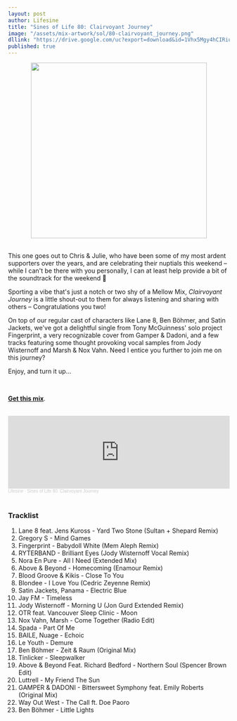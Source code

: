 ```yaml
---
layout: post
author: Lifesine
title: "Sines of Life 80: Clairvoyant Journey"
image: "/assets/mix-artwork/sol/80-clairvoyant_journey.png"
dllink: "https://drive.google.com/uc?export=download&id=1Vhx5Mgy4hCIRiuEte9oK-EidWT74OCpo"
published: true
---
```


<div style="text-align:center"><img src="{{ page.image }}" width="400px" height="auto" /></div>
<br>

This one goes out to Chris & Julie, who have been some of my most ardent supporters over the years, and are celebrating their nuptials this weekend – while I can't be there with you personally, I can at least help provide a bit of the soundtrack for the weekend 💜 

Sporting a vibe that's just a notch or two shy of a Mellow Mix, _Clairvoyant Journey_ is a little shout-out to them for always listening and sharing with others – Congratulations you two! 

On top of our regular cast of characters like Lane 8, Ben Böhmer, and Satin Jackets, we've got a delightful single from Tony McGuinness' solo project Fingerprint, a very recognizable cover from Gamper & Dadoni, and a few tracks featuring some thought provoking vocal samples from Jody Wisternoff and Marsh & Nox Vahn. Need I entice you further to join me on this journey?

Enjoy, and turn it up...

<br>

<a href=" {{ page.dllink }} " target="_blank">**Get this mix**</a>.

<br>

<iframe width="100%" height="166" scrolling="no" frameborder="no" allow="autoplay" src="https://w.soundcloud.com/player/?url=https%3A//api.soundcloud.com/tracks/911129242%3Fsecret_token%3Ds-Qm6v5NuzcVA&color=%235b82b0&auto_play=false&hide_related=false&show_comments=true&show_user=true&show_reposts=false&show_teaser=true"></iframe><div style="font-size: 10px; color: #cccccc;line-break: anywhere;word-break: normal;overflow: hidden;white-space: nowrap;text-overflow: ellipsis; font-family: Interstate,Lucida Grande,Lucida Sans Unicode,Lucida Sans,Garuda,Verdana,Tahoma,sans-serif;font-weight: 100;"><a href="https://soundcloud.com/lifesine" title="Lifesine" target="_blank" style="color: #cccccc; text-decoration: none;">Lifesine</a> · <a href="https://soundcloud.com/lifesine/sines-of-life-80-clairvoyant-journey/s-Qm6v5NuzcVA" title="Sines of Life 80: Clairvoyant Journey" target="_blank" style="color: #cccccc; text-decoration: none;">Sines of Life 80: Clairvoyant Journey</a></div>

<br>


### Tracklist

01. Lane 8 feat. Jens Kuross - Yard Two Stone (Sultan + Shepard Remix)
02. Gregory S - Mind Games
03. Fingerprint - Babydoll White (Mem Aleph Remix)
04. RYTERBAND - Brilliant Eyes (Jody Wisternoff Vocal Remix)
05. Nora En Pure - All I Need (Extended Mix)
06. Above & Beyond - Homecoming (Enamour Remix)
07. Blood Groove & Kikis - Close To You
08. Blondee - I Love You (Cedric Zeyenne Remix)
09. Satin Jackets, Panama - Electric Blue
10. Jay FM - Timeless
11. Jody Wisternoff - Morning U (Jon Gurd Extended Remix)
12. OTR feat. Vancouver Sleep Clinic - Moon
13. Nox Vahn, Marsh - Come Together (Radio Edit)
14. Spada - Part Of Me
15. BAILE, Nuage - Echoic
16. Le Youth - Demure
17. Ben Böhmer - Zeit & Raum (Original Mix)
18. Tinlicker - Sleepwalker
19. Above & Beyond Feat. Richard Bedford - Northern Soul (Spencer Brown Edit)
20. Luttrell - My Friend The Sun
21. GAMPER & DADONI - Bittersweet Symphony feat. Emily Roberts (Original Mix)
22. Way Out West - The Call ft. Doe Paoro
23. Ben Böhmer - Little Lights


<br>
